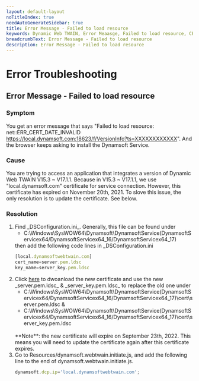 ```yaml
---
layout: default-layout
noTitleIndex: true
needAutoGenerateSidebar: true
title: Error Message - Failed to load resource
keywords: Dynamic Web TWAIN, Error Meaasge, Failed to load resource, CERT INVALID
breadcrumbText: Error Message - Failed to load resource
description: Error Message - Failed to load resource
---
```


# Error Troubleshooting

## Error Message - Failed to load resource

### Symptom 

You get an error message that says "Failed to load resource: net::ERR_CERT_DATE_INVALID https://local.dynamsoft.com:18623/f/VersionInfo?ts=XXXXXXXXXXXX". And the browser keeps asking to install the Dynamsoft Service. 

### Cause 

You are trying to access an application that integrates a version of Dynamic Web TWAIN V15.3 ~ V17.1.1. Because in V15.3 ~ V17.1.1, we use "local.dynamsoft.com" certificate for service connection. However, this certificate has expired on November 20th, 2021. To slove this issue, the only resolution is to update the certificate. See below.

### Resolution 
<ol>
<li>Find _DSConfiguration.ini_. Generally, this file can be found under  
<ul>
<li>C:\Windows\SysWOW64\Dynamsoft\DynamsoftService(DynamsoftServicex64/DynamsoftServicex64_16/DynamsoftServicex64_17)</li>
</ul>
then add the following code lines in _DSConfiguration.ini  

```javascript
[local.dynamsoftwebtwain.com]
cert_name=server.pem.ldsc
key_name=server_key.pem.ldsc
```
</li>
 
<li>Click <a href="https://tst.dynamsoft.com/public/download/dwt/newcert/newcert.zip" target="_blank">here</a> to dwoanload the new certificate and use the new _server.pem.ldsc_ & _server_key.pem.ldsc_ to replace the old one under   

<ul>
<li>C:\Windows\SysWOW64\Dynamsoft\DynamsoftService(DynamsoftServicex64/DynamsoftServicex64_16/DynamsoftServicex64_17)\cert\server.pem.ldsc &</li>     <li>C:\Windows\SysWOW64\Dynamsoft\DynamsoftService(DynamsoftServicex64/DynamsoftServicex64_16/DynamsoftServicex64_17)\cert\server_key.pem.ldsc</li>
</ul>
</br>
**Note**: the new certificate will expire on September 23th, 2022. This means you will need to update the certificate again after this certificate expires.  
</li>
  
<li>Go to Resources/dynamsoft.webtwain.initiate.js, and add the following line to the end of dynamsoft.webtwain.initiate.js.  

```javascript
dynamsoft.dcp.ip='local.dynamsoftwebtwain.com';
```
</li>
  </ol>
